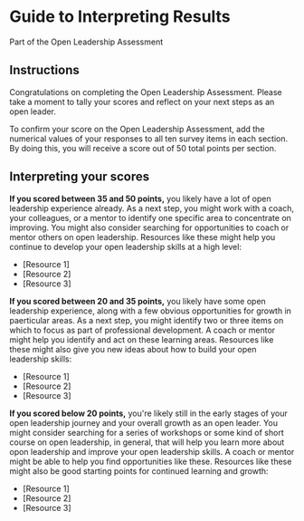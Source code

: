 # Guide to Interpreting Results
Part of the Open Leadership Assessment

## Instructions

Congratulations on completing the Open Leadership Assessment. Please take a moment to tally your scores and reflect on your next steps as an open leader.

To confirm your score on the Open Leadership Assessment, add the numerical values of your responses to all ten survey items in each section. By doing this, you will receive a score out of 50 total points per section.

## Interpreting your scores

**If you scored between 35 and 50 points,** you likely have a lot of open leadership experience already. As a next step, you might work with a coach, your colleagues, or a mentor to identify one specific area to concentrate on improving. You might also consider searching for opportunities to coach or mentor others on open leadership. Resources like these might help you continue to develop your open leadership skills at a high level:

* [Resource 1]
* [Resource 2]
* [Resource 3]

**If you scored between 20 and 35 points,** you likely have some open leadership experience, along with a few obvious opportunities for growth in paerticular areas. As a next step, you might identify two or three items on which to focus as part of professional development. A coach or mentor might help you identify and act on these learning areas. Resources like these might also give you new ideas about how to build your open leadership skills:

* [Resource 1]
* [Resource 2]
* [Resource 3]

**If you scored below 20 points,** you're likely still in the early stages of your open leadership journey and your overall growth as an open leader. You might consider searching for a series of workshops or some kind of short course on open leadership, in general, that will help you learn more about opon leadership and improve your open leadership skills. A coach or mentor might be able to help you find opportunities like these. Resources like these might also be good starting points for continued learning and growth:

* [Resource 1]
* [Resource 2]
* [Resource 3]

